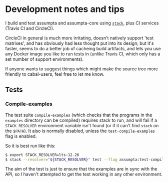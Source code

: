 # Development notes and tips

I build and test assumpta and assumpta-core
using [`stack`](https://docs.haskellstack.org/en/stable/README/),
plus CI services (Travis CI and CircleCI).

CircleCI in general is much more irritating, doesn't natively support
'test matrixes', and has obviously had less thought put into its design;
but it's faster, seems to do a better job of cacheing build artifacts,
and lets you use any Docker image you like to run tests in (unlike Travis CI,
which only has a set number of support environments).

If anyone wants to suggest things which might make the source tree
more friendly to cabal-users, feel free to let me know.

## Tests

### Compile-examples

The test suite `compile-examples` (which checks that the
programs in the `examples` directory can be compiled)
requires stack to run, and will
fail if a `STACK_RESOLVER` environment variable isn't found (or if
it can't find `stack` on the `$PATH`). It also is normally disabled,
unless the `test-compile-examples` flag is enabled.

So it is best run like this:

```bash
$ export STACK_RESOLVER=lts-12.26
$ stack --resolver="${STACK_RESOLVER}" test --flag assumpta:test-compile-examples
```

The aim of the test is just to ensure that the examples
are in sync with the API, so I haven't attempted to
get the test working in any other environment.



